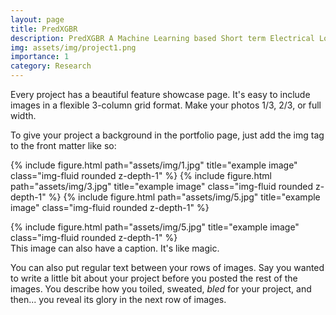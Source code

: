 ```yaml
---
layout: page
title: PredXGBR
description: PredXGBR A Machine Learning based Short term Electrical Load Forecasting Architecture
img: assets/img/project1.png
importance: 1
category: Research
---
```


Every project has a beautiful feature showcase page.
It's easy to include images in a flexible 3-column grid format.
Make your photos 1/3, 2/3, or full width.

To give your project a background in the portfolio page, just add the img tag to the front matter like so:

{% include figure.html path="assets/img/1.jpg" title="example image" class="img-fluid rounded z-depth-1" %}
{% include figure.html path="assets/img/3.jpg" title="example image" class="img-fluid rounded z-depth-1" %}
{% include figure.html path="assets/img/5.jpg" title="example image" class="img-fluid rounded z-depth-1" %}


<div class="row">
    <div class="col-sm mt-3 mt-md-0">
        {% include figure.html path="assets/img/5.jpg" title="example image" class="img-fluid rounded z-depth-1" %}
    </div>
</div>
<div class="caption">
    This image can also have a caption. It's like magic.
</div>

You can also put regular text between your rows of images.
Say you wanted to write a little bit about your project before you posted the rest of the images.
You describe how you toiled, sweated, *bled* for your project, and then... you reveal its glory in the next row of images.



